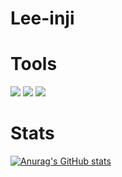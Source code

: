 # Lee-inji

# Tools
<img src="https://img.shields.io/badge/Figma-F24E1E?style=flat-square&logo=Figma&logoColor=white"/> <img src="https://img.shields.io/badge/VisualStudioCode-007ACC?style=flat-square&logo=VisualStudioCode&logoColor=white"/> <img src="https://img.shields.io/badge/Github-181717?style=flat-square&logo=Github&logoColor=white"/>

# Stats
[![Anurag's GitHub stats](https://github-readme-stats.vercel.app/api?username=injilee&hide=stars&show_icons=true&theme=dark)](https://github.com/injilee/github-readme-stats)
